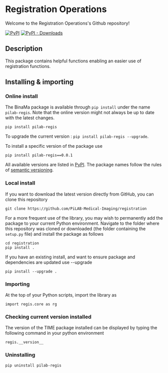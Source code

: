 # Registration Operations

Welcome to the Registration Operations's Github repository! 

[![PyPI](https://img.shields.io/pypi/v/pilab_binama?label=pypi%20package)](https://pypi.org/project/pilab_regis/)
[![PyPI - Downloads](https://img.shields.io/pypi/dm/pilab_binama)](https://pypi.org/project/pilab_regis/)

## Description

This package contains helpful functions enabling an easier use of registration functions.


## Installing & importing

### Online install

The BinaMa package is available through ```pip install``` under the name ```pilab-regis```. Note that the online version might not always be up to date with the latest changes.

```
pip install pilab-regis
```
To upgrade the current version : ```pip install pilab-regis --upgrade```.

To install a specific version of the package use
```
pip install pilab-regis==0.0.1
```
All available versions are listed in [PyPI](https://pypi.org/project/pilab-regis/). The package names follow the rules of [semantic versioning](https://semver.org/).

### Local install

If you want to download the latest version directly from GitHub, you can clone this repository
```
git clone https://github.com/PiLAB-Medical-Imaging/registration
```
For a more frequent use of the library, you may wish to permanently add the package to your current Python environment. Navigate to the folder where this repository was cloned or downloaded (the folder containing the ```setup.py``` file) and install the package as follows
```
cd registration
pip install .
```

If you have an existing install, and want to ensure package and dependencies are updated use --upgrade
```
pip install --upgrade .
```
### Importing
At the top of your Python scripts, import the library as
```
import regis.core as rg
```

### Checking current version installed

The version of the TIME package installed can be displayed by typing the following command in your python environment
```
regis.__version__
``` 

### Uninstalling
```
pip uninstall pilab-regis
```